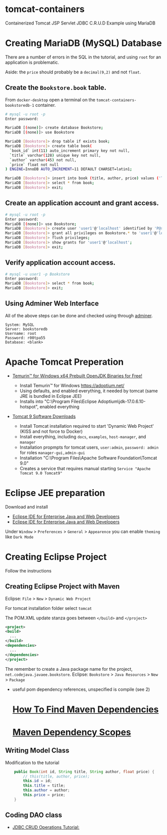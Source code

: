 # tomcat-containers
Containerized Tomcat JSP Servlet JDBC C.R.U.D Example using MariaDB

# Creating MariaDB (MySQL) Database

There are a number of errors in the SQL in the tutorial, and using `root` for an application is problematic.

Aside: the `price` should probably be a `decimal(9,2)` and not `float`.

## Create the `Bookstore.book` table.

From `docker-desktop` open a terminal on the `tomcat-containers-bookstoredb-1` container.

```bash
# mysql -u root -p
Enter password:

MariaDB [(none)]> create database Bookstore;
MariaDB [(none)]> use Bookstore

MariaDB [Bookstore]> drop table if exists book;
MariaDB [Bookstore]> create table book(
  `book_id` int(11) auto_increment primary key not null,
  `title` varchar(128) unique key not null,
  `author` varchar(45) not null,
  `price` float not null
) ENGINE=InnoDB AUTO_INCREMENT=11 DEFAULT CHARSET=latin1;

MariaDB [Bookstore]> insert into book (title, author, price) values ('Thinking in Java', 'Bruce Eckel', '25.69');
MariaDB [Bookstore]> select * from book;
MariaDB [Bookstore]> exit;
```

## Create an application account and grant access.

```bash
# mysql -u root -p
Enter password:
MariaDB [(none)]> use Bookstore;
MariaDB [Bookstore]> create user 'user1'@'localhost' identified by 'P@ssw0rd';
MariaDB [Bookstore]> grant all privileges on Bookstore.* to 'user1'@'localhost';
MariaDB [Bookstore]> flush privileges;
MariaDB [Bookstore]> show grants for 'user1'@'localhost';
MariaDB [Bookstore]> exit;
```
## Verify application account access.

```bash
# mysql -u user1 -p Bookstore
Enter password:
MariaDB [Bookstore]> select * from book;
MariaDB [Bookstore]> exit;
```
## Using Adminer Web Interface

All of the above steps can be done and checked using through [adminer](http://localhost:8395/).

```
System: MySQL
Server: bookstoredb
Username: root
Password: r00tpa55
Database: <blank>
```

# Apache Tomcat Preperation

* [Temurin™ for Windows x64 Prebuilt OpenJDK Binaries for Free!](https://adoptium.net/)
  * Install Temurin™ for Windows https://adoptium.net/ 
  * Using defaults, and enabled everything, it needed by tomcat (same JRE is bundled in Eclipse JEE)
  * Installs into "C:\Program Files\Eclipse Adoptium\jdk-17.0.6.10-hotspot", enabled everything

* [Tomcat 9 Software Downloads](https://tomcat.apache.org/download-90.cgi)
  * Install Tomcat installation required to start 'Dynamic Web Project' (KISS and not force to Docker)
  * Install everything, including `docs`, `examples`, `host-manager`, and `manager`
  * Installation propmpts for tomcat users, `user:admin`, `password: admin` for roles `manager-gui,admin-gui`
  * Installation "C:\Program Files\Apache Software Foundation\Tomcat 9.0"
  * Creates a service that requires manual starting `Service "Apache Tomcat 9.0 Tomcat9"`
  
# Eclipse JEE preparation

Download and install

* [Eclipse IDE for Enterprise Java and Web Developers](https://www.eclipse.org/downloads/packages/installer)
* [Eclipse IDE for Enterprise Java and Web Developers](https://www.eclipse.org/downloads/packages/release/2022-12/r/eclipse-ide-enterprise-java-and-web-developers)

Under `Window` > `Preferences` > `General` > `Appearence` you can enable `theming` like `Dark Mode`

# Creating Eclipse Project

Follow the instructions

## Creating Eclipse Project with Maven

Eclipse: `File` > `New` > `Dynamic Web Project`

For tomcat installation folder select `tomcat`

The POM.XML update stanza goes between `</build>` and `</project>`

```xml
<project>
<build>
  ...
</build>
<dependencies>
  ...
</dependencies>
</project>
```

The remember to create a Java package name for the project, `net.codejava.javaee.bookstore`.
Eclipse: `Bookstore` > `Java Resources` > `New` > `Package`

* useful pom dependency references, unspecified <scope> is compile (see 2)
  # [How To Find Maven Dependencies](https://www.baeldung.com/java-find-maven-dependencies)
  # [Maven Dependency Scopes](https://www.baeldung.com/maven-dependency-scopes)

## Writing Model Class

Modification to the tutorial

```java
	public Book(int id, String title, String author, float price) {
		// this(title, author, price);
		this.id = id;
		this.title = title;
		this.author = author;
		this.price = price;
	}
```

## Coding DAO class

* [JDBC CRUD Operations Tutorial:](https://www.codejava.net/java-se/jdbc/jdbc-tutorial-sql-insert-select-update-and-delete-examples)